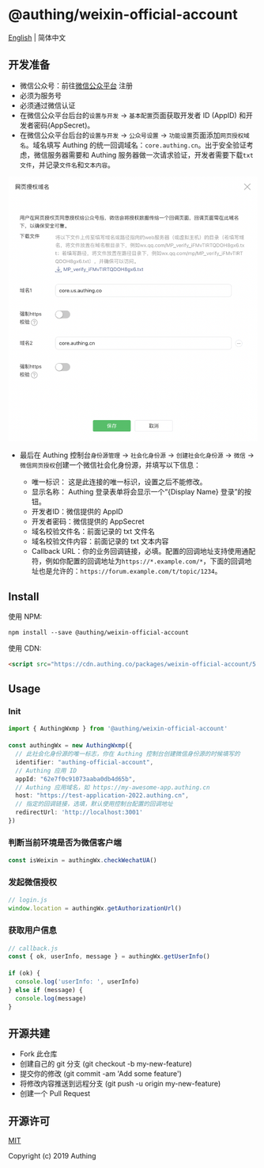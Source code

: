 # @authing/weixin-official-account

[English](./README.md) | 简体中文

## 开发准备

- 微信公众号：前往[微信公众平台](https://mp.weixin.qq.com/) 注册
- 必须为服务号
- 必须通过微信认证
- 在微信公众平台后台的`设置与开发` -> `基本配置`页面获取开发者 ID (AppID) 和开发者密码(AppSecret)。
- 在微信公众平台后台的`设置与开发` -> `公众号设置` -> `功能设置`页面添加`网页授权域名`。域名填写 Authing 的统一回调域名：`core.authing.cn`。出于安全验证考虑，微信服务器需要和 Authing 服务器做一次请求验证，开发者需要下载`txt 文件`，并记录`文件名`和`文本内容`。

<img src="./assets/1.png" width="650" />

- 最后在 Authing 控制台`身份源管理` -> `社会化身份源` -> `创建社会化身份源` -> `微信` -> `微信网页授权`创建一个微信社会化身份源，并填写以下信息：

  - 唯一标识： 这是此连接的唯一标识，设置之后不能修改。
  - 显示名称： Authing 登录表单将会显示一个“{Display Name} 登录”的按钮。
  - 开发者ID：微信提供的 AppID
  - 开发者密码：微信提供的 AppSecret
  - 域名校验文件名：前面记录的 txt 文件名
  - 域名校验文件内容：前面记录的 txt 文本内容
  - Callback URL：你的业务回调链接，必填。配置的回调地址支持使用通配符，例如你配置的回调地址为`https://*.example.com/*`，下面的回调地址也是允许的：`https://forum.example.com/t/topic/1234`。

## Install

使用 NPM:
``` shell
npm install --save @authing/weixin-official-account
```

使用 CDN:
```html
<script src="https://cdn.authing.co/packages/weixin-official-account/5.0.0/weixin-official-account.min.js"></script>
```

## Usage
### Init

``` typescript
import { AuthingWxmp } from '@authing/weixin-official-account'

const authingWx = new AuthingWxmp({
  // 此社会化身份源的唯一标志，你在 Authing 控制台创建微信身份源的时候填写的
  identifier: "authing-official-account",
  // Authing 应用 ID
  appId: "62e7f0c91073aaba0db4d65b",
  // Authing 应用域名，如 https://my-awesome-app.authing.cn
  host: "https://test-application-2022.authing.cn",
  // 指定的回调链接，选填，默认使用控制台配置的回调地址
  redirectUrl: 'http://localhost:3001'
})
```
### 判断当前环境是否为微信客户端
``` typescript
const isWeixin = authingWx.checkWechatUA()
```

### 发起微信授权

``` typescript
// login.js
window.location = authingWx.getAuthorizationUrl()
```

### 获取用户信息
``` typescript
// callback.js
const { ok, userInfo, message } = authingWx.getUserInfo()

if (ok) {
  console.log('userInfo: ', userInfo)
} else if (message) {
  console.log(message)
}
```
## 开源共建

- Fork 此仓库
- 创建自己的 git 分支 (git checkout -b my-new-feature)
- 提交你的修改 (git commit -am 'Add some feature')
- 将修改内容推送到远程分支 (git push -u origin my-new-feature)
- 创建一个 Pull Request

## 开源许可

[MIT](https://opensource.org/licenses/MIT)

Copyright (c) 2019 Authing

